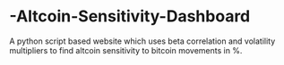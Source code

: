 # -Altcoin-Sensitivity-Dashboard
A python script based website which uses beta correlation and volatility multipliers to find altcoin sensitivity to bitcoin movements in %.

